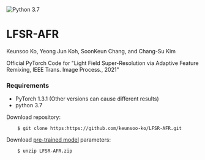 ![Python 3.7](https://img.shields.io/badge/python-3.7-green.svg)



# LFSR-AFR

Keunsoo Ko, Yeong Jun Koh, SoonKeun Chang, and Chang-Su Kim

Official PyTorch Code for 
"Light Field Super-Resolution via Adaptive Feature Remixing, IEEE Trans. Image Process., 2021"

### Requirements
- PyTorch 1.3.1 (Other versions can cause different results)
- python 3.7


Download repository:
```
    $ git clone https:https://github.com/keunsoo-ko/LFSR-AFR.git
```
Download [pre-trained model](https://drive.google.com/file/d/15Y5KrMbD1lpMN2jUeV9KLChaERG3q_Zf/view?usp=sharing) parameters:
```
    $ unzip LFSR-AFR.zip
```

